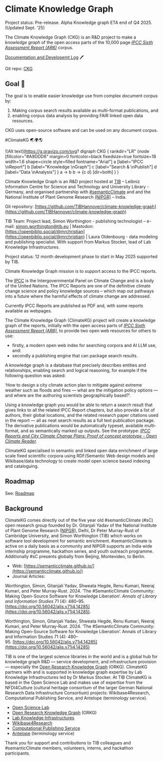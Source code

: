 # Climate Knowledge Graph

Project status: Pre-release. Alpha Knowledge graph ETA end of Q4 2025. (Updated Sept. '25)

The Climate Knowledge Graph (CKG) is an R&D project to make a _knowledge graph_ of the open access parts of the 10,000 page [*IPCC Sixth Assessment Report (AR6)*](https://www.ipcc.ch/assessment-report/ar6/) corpus.

[Documentation and Developemt Log](https://tibhannover.github.io/climate-knowledge-graph/) 🖊

Git repo: [CKG](https://github.com/TIBHannover/climate-knowledge-graph)

## Goal 🥨

The goal is to enable easier knowledge use from complex document corpus by: 

1. Making corpus search results available as multi-format publications, and 
2. enabling corpus data analysis by providing FAIR linked open data resources.

CKG uses open-source software and can be used on any document corpus.

\#ClimateKG 🌏🌍🌎

![Alt text](https://g.gravizo.com/svg?
digraph CKG {
  rankdir="LR"
  {node [fillcolor="#A9DDD6" margin=0 fontcolor=black fixedsize=true fontsize=18 width=1.6 shape=circle style=filled fontname="Arial"]
    a [label="IPCC \nReport"]
    b [label="Knowledge \nGraph"]
    c [label="Search & \nPublish"]
    d [label="Data \nAnalysis"] 
  }
  a -> b
  b -> {c d} [dir=both]
}
)

Climate Knowledge Graph is an R\&D project hosted at [TIB](https://www.tib.eu/en) – Leibniz Information Centre for Science and Technology and University Library - Germany, and organised partnership with [\#semanticClimate](https://semanticclimate.github.io/p/en/) and and the National Institute of Plant Genome Research  [(NIPGR)](https://nipgr.ac.in/nipgrv2/index.html) – India.

Git repository: [https://github.com/TIBHannover/climate-knowledge-graph](https://github.com/TIBHannover/climate-knowledge-graph)

TIB Team: Project lead, Simon Worthington - publishing technologist – e-mail: [simon.worthington@tib.eu](mailto:simon.worthington@tib.eu) | Mastodon: [https://openbiblio.social/@mrchristian](https://openbiblio.social/@mrchristian) | Laura Oldenbourg - data modeling and publishing specialist. With support from Markus Stocker, lead of Lab Knowledge Infrastructures.

Project status: 12 month development phase to start in May 2025 supported by TIB.

Climate Knowledge Graph mission is to support access to the IPCC reports.

The [IPCC](https://www.ipcc.ch/) is the Intergovernmental Panel on Climate Change and is a body of the United Nations. The IPCC Reports are one of the definitive climate change science and policy knowledge sources – which map out pathways into a future where the harmful effects of climate change are addressed.

Currently IPCC Reports are published as PDF and, with some reports available as webpages.

The Climate Knowledge Graph (ClimateKG) project will create a knowledge graph of the reports, initially with the open access parts of [*IPCC Sixth Assessment Report (AR6)*](https://www.ipcc.ch/assessment-report/ar6/), to provide two open web resources for others to use:

* firstly, a modern open web index for searching corpora and AI LLM use, and:   
* secondly a publishing engine that can package search results.

A knowledge graph is a database that precisely describes entities and relationships, enabling search and logical reasoning, for example if the following question was asked:

‘How to design a city climate action plan to mitigate against extreme weather such as floods and fires — what are the mitigation policy options — and where are the authoring scientists geographically based?’.

Using a knowledge graph you would be able to return a search result that gives links to all the related IPCC Report chapters, but also provide a list of authors, their global locations, and the related research paper citations used in the report — all as neat search results as a full text publication package. The derivative publications would be automatically typeset, available multi-format, and as semantically marked up outputs. See the prototype: [*IPCC Reports and City Climate Change Plans: Proof of concept prototype \- Open Climate Reader*](https://semanticclimate.github.io/city-open-climate-reader/)*.*

ClimateKG specialised in semantic and linked open data enrichment of large scale fixed scientific corpora using RDF/Semantic Web design models and Wikibase/data technology to create model open science based indexing and cataloguing.

## Roadmap
 
See: [Roadmap](https://tibhannover.github.io/climate-knowledge-graph/roadmap.html) 

## Background

ClimateKG comes directly out of the five year old \#semanticClimate (\#sC) open research group founded by Dr. Gitanjali Yadav of the National Institute of Plant Genome Research ([NIPGR](https://nipgr.ac.in/home/home.php)), Delhi, Dr Peter Murray-Rust of Cambridge University, and Simon Worthington (TIB) which works on software tool development for semantic enrichment. \#semanticClimate is active on a daily basis as a community and NIPGR supports an India wide internship programme, hackathon series, and youth outreach programme. Additionally \#sC presents globally from Beijing, Montevideo, to Berlin.

* Web: [https://semanticclimate.github.io/](https://semanticclimate.github.io/)  
* Journal Articles: 

Worthington, Simon, Gitanjali Yadav, Shweata Hegde, Renu Kumari, Neeraj Kumari, and Peter Murray-Rust. 2024\. ‘The \#SemanticClimate Community: Making Open-Source Software for Knowledge Liberation’. *Annals of Library and Information Studies* 71 (4): 480–95. [https://doi.org/10.56042/alis.v71i4.14285](https://doi.org/10.56042/alis.v71i4.14285).

Worthington, Simon, Gitanjali Yadav, Shweata Hegde, Renu Kumari, Neeraj Kumari, and Peter Murray-Rust. 2024. ‘The #SemanticClimate Community: Making Open-Source Software for Knowledge Liberation’. Annals of Library and Information Studies 71 (4): 480–95. [https://doi.org/10.56042/alis.v71i4.14285](https://doi.org/10.56042/alis.v71i4.14285)

TIB is one of the largest science libraries in the world and is a global hub for knowledge graph R\&D — service development, and infrastructure provision — especially the [Open Research Knowledge Graph](https://orkg.org/) (ORKG). ClimateKG partners with and is supported in knowledge graph expertise by Lab Knowledge Infrastructures led by Dr Markus Stocker. At TIB ClimateKG is based in the Open Science Lab and makes use of expertise from the NFDI4Culture (cultural heritage consortium of the larger German National Research Data Infrastructure Consortium) projects: Wikibase4Research, Computational Publishing Service, and Antelope (terminology service).

* [Open Science Lab](https://www.tib.eu/en/research-development/research-groups-and-labs/open-science) 
* [Open Research Knowledge Graph](https://orkg.org/) (ORKG)  
* [Lab Knowledge Infrastructures](https://www.tib.eu/en/research-development/research-groups-and-labs/knowledge-infrastructures)   
* [Wikibase4Research](https://nfdi4culture.de/services/details/wikibase4research.html)  
* [Computational Publishing Service](https://nfdi4culture.de/de/dienste/details/computational-publishing-service.html)  
* [Antelope](https://service.tib.eu/annotation/) (terminology service)

Thank you for support and contributions to TIB colleagues and \#semanticClimate members, volunteers, interns, and hackathon participants.


